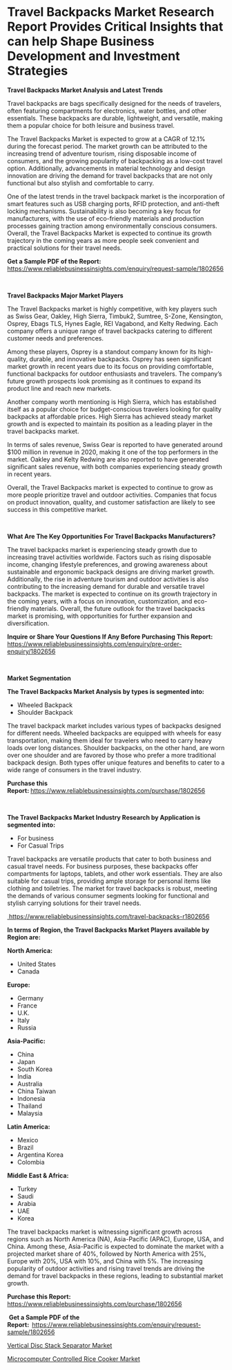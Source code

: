 <p><h1>Travel Backpacks Market Research Report Provides Critical Insights that can help Shape Business Development and Investment Strategies</h1></p><p><strong>Travel Backpacks Market Analysis and Latest Trends</strong></p>
<p><p>Travel backpacks are bags specifically designed for the needs of travelers, often featuring compartments for electronics, water bottles, and other essentials. These backpacks are durable, lightweight, and versatile, making them a popular choice for both leisure and business travel. </p><p>The Travel Backpacks Market is expected to grow at a CAGR of 12.1% during the forecast period. The market growth can be attributed to the increasing trend of adventure tourism, rising disposable income of consumers, and the growing popularity of backpacking as a low-cost travel option. Additionally, advancements in material technology and design innovation are driving the demand for travel backpacks that are not only functional but also stylish and comfortable to carry. </p><p>One of the latest trends in the travel backpack market is the incorporation of smart features such as USB charging ports, RFID protection, and anti-theft locking mechanisms. Sustainability is also becoming a key focus for manufacturers, with the use of eco-friendly materials and production processes gaining traction among environmentally conscious consumers. Overall, the Travel Backpacks Market is expected to continue its growth trajectory in the coming years as more people seek convenient and practical solutions for their travel needs.</p></p>
<p><strong>Get a Sample PDF of the Report:&nbsp;</strong> <a href="https://www.reliablebusinessinsights.com/enquiry/request-sample/1802656">https://www.reliablebusinessinsights.com/enquiry/request-sample/1802656</a></p>
<p>&nbsp;</p>
<p><strong>Travel Backpacks Major Market Players</strong></p>
<p><p>The Travel Backpacks market is highly competitive, with key players such as Swiss Gear, Oakley, High Sierra, Timbuk2, Sumtree, S-Zone, Kensington, Osprey, Ebags TLS, Hynes Eagle, REI Vagabond, and Kelty Redwing. Each company offers a unique range of travel backpacks catering to different customer needs and preferences.</p><p>Among these players, Osprey is a standout company known for its high-quality, durable, and innovative backpacks. Osprey has seen significant market growth in recent years due to its focus on providing comfortable, functional backpacks for outdoor enthusiasts and travelers. The company’s future growth prospects look promising as it continues to expand its product line and reach new markets.</p><p>Another company worth mentioning is High Sierra, which has established itself as a popular choice for budget-conscious travelers looking for quality backpacks at affordable prices. High Sierra has achieved steady market growth and is expected to maintain its position as a leading player in the travel backpacks market.</p><p>In terms of sales revenue, Swiss Gear is reported to have generated around $100 million in revenue in 2020, making it one of the top performers in the market. Oakley and Kelty Redwing are also reported to have generated significant sales revenue, with both companies experiencing steady growth in recent years.</p><p>Overall, the Travel Backpacks market is expected to continue to grow as more people prioritize travel and outdoor activities. Companies that focus on product innovation, quality, and customer satisfaction are likely to see success in this competitive market.</p></p>
<p>&nbsp;</p>
<p><strong>What Are The Key Opportunities For Travel Backpacks Manufacturers?</strong></p>
<p><p>The travel backpacks market is experiencing steady growth due to increasing travel activities worldwide. Factors such as rising disposable income, changing lifestyle preferences, and growing awareness about sustainable and ergonomic backpack designs are driving market growth. Additionally, the rise in adventure tourism and outdoor activities is also contributing to the increasing demand for durable and versatile travel backpacks. The market is expected to continue on its growth trajectory in the coming years, with a focus on innovation, customization, and eco-friendly materials. Overall, the future outlook for the travel backpacks market is promising, with opportunities for further expansion and diversification.</p></p>
<p><strong>Inquire or Share Your Questions If Any Before Purchasing This Report:</strong> <a href="https://www.reliablebusinessinsights.com/enquiry/pre-order-enquiry/1802656">https://www.reliablebusinessinsights.com/enquiry/pre-order-enquiry/1802656</a></p>
<p>&nbsp;</p>
<p><strong>Market Segmentation</strong></p>
<p><strong>The Travel Backpacks Market Analysis by types is segmented into:</strong></p>
<p><ul><li>Wheeled Backpack</li><li>Shoulder Backpack</li></ul></p>
<p><p>The travel backpack market includes various types of backpacks designed for different needs. Wheeled backpacks are equipped with wheels for easy transportation, making them ideal for travelers who need to carry heavy loads over long distances. Shoulder backpacks, on the other hand, are worn over one shoulder and are favored by those who prefer a more traditional backpack design. Both types offer unique features and benefits to cater to a wide range of consumers in the travel industry.</p></p>
<p><strong>Purchase this Report:&nbsp;</strong><a href="https://www.reliablebusinessinsights.com/purchase/1802656">https://www.reliablebusinessinsights.com/purchase/1802656</a></p>
<p>&nbsp;</p>
<p><strong>The Travel Backpacks Market Industry Research by Application is segmented into:</strong></p>
<p><ul><li>For business</li><li>For Casual Trips</li></ul></p>
<p><p>Travel backpacks are versatile products that cater to both business and casual travel needs. For business purposes, these backpacks offer compartments for laptops, tablets, and other work essentials. They are also suitable for casual trips, providing ample storage for personal items like clothing and toiletries. The market for travel backpacks is robust, meeting the demands of various consumer segments looking for functional and stylish carrying solutions for their travel needs.</p></p>
<p><a href="https://www.reliablebusinessinsights.com/travel-backpacks-r1802656">&nbsp;https://www.reliablebusinessinsights.com/travel-backpacks-r1802656</a></p>
<p><strong>In terms of Region, the Travel Backpacks Market Players available by Region are:</strong></p>
<p>
    <p> <strong> North America: </strong>
        <ul>
            <li>United States</li>
            <li>Canada</li>
        </ul>
        </p> 
    <p> <strong> Europe: </strong>
        <ul>
            <li>Germany</li>
            <li>France</li>
            <li>U.K.</li>
            <li>Italy</li>
            <li>Russia</li>
        </ul>
        </p> 
    <p> <strong> Asia-Pacific: </strong>
        <ul>
            <li>China</li>
            <li>Japan</li>
            <li>South Korea</li>
            <li>India</li>
            <li>Australia</li>
            <li>China Taiwan</li>
            <li>Indonesia</li>
            <li>Thailand</li>
            <li>Malaysia</li>
        </ul>
        </p> 
    <p> <strong> Latin America: </strong>
        <ul>
            <li>Mexico</li>
            <li>Brazil</li>
            <li>Argentina Korea</li>
            <li>Colombia</li>
        </ul>
        </p> 
    <p> <strong> Middle East & Africa: </strong>
        <ul>
            <li>Turkey</li>
            <li>Saudi</li>
            <li>Arabia</li>
            <li>UAE</li>
            <li>Korea</li>
        </ul>
    </p>
    </p>
<p><p>The travel backpacks market is witnessing significant growth across regions such as North America (NA), Asia-Pacific (APAC), Europe, USA, and China. Among these, Asia-Pacific is expected to dominate the market with a projected market share of 40%, followed by North America with 25%, Europe with 20%, USA with 10%, and China with 5%. The increasing popularity of outdoor activities and rising travel trends are driving the demand for travel backpacks in these regions, leading to substantial market growth.</p></p>
<p><strong>Purchase this Report: </strong><a href="https://www.reliablebusinessinsights.com/purchase/1802656">https://www.reliablebusinessinsights.com/purchase/1802656</a></p>
<p>&nbsp;<strong>Get a Sample PDF of the Report:&nbsp;&nbsp;</strong><a href="https://www.reliablebusinessinsights.com/enquiry/request-sample/1802656">https://www.reliablebusinessinsights.com/enquiry/request-sample/1802656</a></p>
<p><strong></strong></p>
<p><p><a href="https://view.publitas.com/reportprime-1/vertical-disc-stack-separator-industry-analysis-report-its-market-size-share-trends-by-application-region-competitive-strategies-2024-2031/">Vertical Disc Stack Separator Market</a></p><p><a href="https://github.com/cheribeninsig/Market-Research-Report-List-1/blob/main/microcomputer-controlled-rice-cooker-market.md">Microcomputer Controlled Rice Cooker Market</a></p></p>